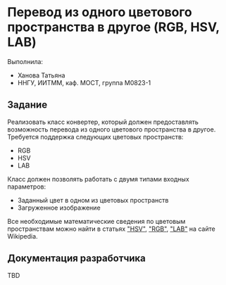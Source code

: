 # Перевод из одного цветового пространства в другое (RGB, HSV, LAB)

Выполнилa:

 - Ханова Татьяна
 - ННГУ, ИИТММ, каф. МОСТ, группа M0823-1

## Задание

Реализовать класс конвертер, который должен предоставлять возможность перевода из одного цветового пространства в другое. Требуется поддержка следующих цветовых пространств:

 - RGB
 - HSV
 - LAB

Класс должен позволять работать с двумя типами входных параметров:

 - Заданный цвет в одном из цветовых пространств
 - Загруженное изображение

Все необходимые математические сведения по цветовым пространствам можно найти в статьях
["HSV"][HSV], ["RGB"][RGB], ["LAB"][LAB] на сайте Wikipedia.

## Документация разработчика

TBD

<!-- LINKS -->

[HSV]: https://en.wikipedia.org/wiki/HSL_and_HSV
[RGB]: https://en.wikipedia.org/wiki/RGB_color_model
[LAB]: https://en.wikipedia.org/wiki/Lab_color_space

